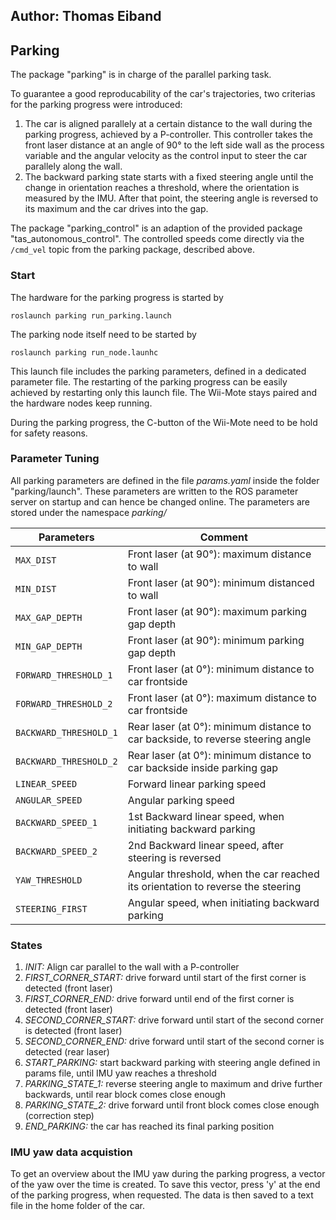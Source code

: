 Author: Thomas Eiband
----------------------------------

## Parking

The package "parking" is in charge of the parallel parking task.

To guarantee a good reproducability of the car's trajectories, two criterias for the parking progress were introduced:
1. The car is aligned parallely at a certain distance to the wall during the parking progress, achieved by a P-controller. This controller takes the front laser distance at an angle of 90° to the left side wall as the process variable and the angular velocity as the control input to steer the car parallely along the wall.
2. The backward parking state starts with a fixed steering angle until the change in orientation reaches a threshold, where the orientation is measured by the IMU. After that point, the steering angle is reversed to its maximum and the car drives into the gap.

The package "parking_control" is an adaption of the provided package "tas_autonomous_control". The controlled speeds come directly via the `/cmd_vel` topic from the parking package, described above.


### Start
The hardware for the parking progress is started by

`roslaunch parking run_parking.launch`

The parking node itself need to be started by

`roslaunch parking run_node.launhc`

This launch file includes the parking parameters, defined in a dedicated parameter file. The restarting of the parking progress can be easily achieved by restarting only this launch file. The Wii-Mote stays paired and the hardware nodes keep running.

During the parking progress, the C-button of the Wii-Mote need to be hold for safety reasons.

### Parameter Tuning
All parking parameters are defined in the file *params.yaml* inside the folder "parking/launch". These parameters are written to the ROS parameter server on startup and can hence be changed online.
The parameters are stored under the namespace *parking/*

 Parameters		     	  	| Comment       									|
| --------------------------------------|-----------------------------------------------------------------------		|
| `MAX_DIST`	                 	| Front laser (at 90°): maximum distance to wall 					|
| `MIN_DIST`			  	| Front laser (at 90°): minimum distanced to wall					|
| `MAX_GAP_DEPTH`			| Front laser (at 90°): maximum parking gap depth					|
| `MIN_GAP_DEPTH`			| Front laser (at 90°): minimum parking gap depth					|
| `FORWARD_THRESHOLD_1`			| Front laser (at  0°): minimum distance to car frontside				|
| `FORWARD_THRESHOLD_2`			| Front laser (at  0°): maximum distance to car frontside				|
| `BACKWARD_THRESHOLD_1`		| Rear laser (at 0°): minimum distance to car backside, to reverse steering angle	|
| `BACKWARD_THRESHOLD_2`		| Rear laser (at 0°): minimum distance to car backside inside parking gap		|
| `LINEAR_SPEED`			| Forward linear parking speed								|
| `ANGULAR_SPEED`			| Angular parking speed									|
| `BACKWARD_SPEED_1`			| 1st Backward linear speed, when initiating backward parking				|
| `BACKWARD_SPEED_2`			| 2nd Backward linear speed, after steering is reversed					|
| `YAW_THRESHOLD`			| Angular threshold, when the car reached its orientation to reverse the steering	|
| `STEERING_FIRST`			| Angular speed, when initiating backward parking					|


### States
1. *INIT:* Align car parallel to the wall with a P-controller
2. *FIRST_CORNER_START:* drive forward until start of the first corner is detected (front laser)
3. *FIRST_CORNER_END:* drive forward until end of the first corner is detected (front laser)
4. *SECOND_CORNER_START:* drive forward until start of the second corner is detected (front laser)
5. *SECOND_CORNER_END:* drive forward until start of the second corner is detected (rear laser)
6. *START_PARKING:* start backward parking with steering angle defined in params file, until IMU yaw reaches a threshold
7. *PARKING_STATE_1:* reverse steering angle to maximum and drive further backwards, until rear block comes close enough
8. *PARKING_STATE_2:* drive forward until front block comes close enough (correction step)
9. *END_PARKING:* the car has reached its final parking position

### IMU yaw data acquistion

To get an overview about the IMU yaw during the parking progress, a vector of the yaw over the time is created. To save this vector, press 'y' at the end of the parking progress, when requested. The data is then saved to a text file in the home folder of the car.


